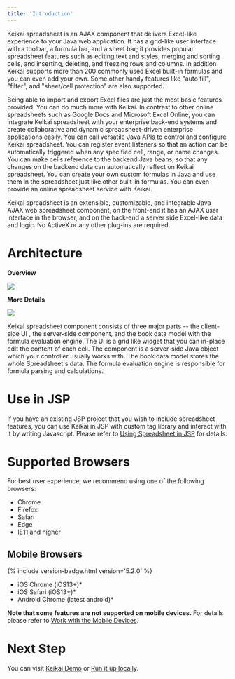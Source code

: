 ```yaml
---
title: 'Introduction'
---
```


Keikai spreadsheet is an AJAX component that delivers Excel-like experience
to your Java web application. It has a grid-like user interface with
a toolbar, a formula bar, and a sheet bar; it provides popular spreadsheet features
such as editing text and styles, merging and sorting cells, and inserting,
deleting, and freezing rows and columns. In addition Keikai supports more than 200 commonly used Excel built-in formulas and you can even add your own. Some other handy features like "auto fill", "filter", and "sheet/cell protection" are also
supported.

Being able to import and export Excel files are just the most basic features provided. You can do much more with Keikai. 
In contrast to other online spreadsheets such as Google Docs and Microsoft Excel Online, you can integrate Keikai spreadsheet with your enterprise back-end systems and create collaborative and dynamic spreadsheet-driven enterprise applications easily. You
can call versatile Java APIs to control and configure Keikai spreadsheet. You can register event listeners so that an action can be
automatically triggered when any specified cell, range, or name changes.
You can make cells reference to the backend Java beans, so that any changes
on the backend data can automatically reflect on Keikai spreadsheet. You can
create your own custom formulas in Java and use them in the
spreadsheet just like other built-in formulas. You can even provide an online
spreadsheet service with Keikai.

Keikai spreadsheet is an extensible, customizable, and integrable Java AJAX
web spreadsheet component, on the front-end it has an AJAX user interface in the browser, 
and on the back-end a server side Excel-like data and logic. No ActiveX or any other
plug-ins are required.

# Architecture

**Overview** 

![]({{site.devref_image_folder}}/Essentials-app-architecture.png)

**More Details** 

![]({{site.devref_image_folder}}/Essentials-architecture.png)

Keikai spreadsheet component consists of three major parts -- the
client-side UI , the server-side component, and the book data model with
the formula evaluation engine. The UI is a grid like widget that you can
in-place edit the content of each cell. The component is a server-side
Java object which your controller usually works with. The book data model stores
the whole Spreadsheet's data. The formula evaluation engine is
responsible for formula parsing and calculations.

# Use in JSP

If you have an existing JSP project that you wish to include spreadsheet features, you can use Keikai in JSP with custom tag library and interact with it by writing Javascript. Please refer to [ Using Spreadsheet in JSP](/dev-ref/jsp/Keikai_in_JSP)
for details. 


# Supported Browsers

For best user experience, we recommend using one of the following
browsers: 
* Chrome
* Firefox
* Safari
* Edge
* IE11 and higher

## Mobile Browsers
{% include version-badge.html version='5.2.0' %}

* iOS Chrome (iOS13+)*
* iOS Safari (iOS13+)*
* Android Chrome (latest android)*

**Note that some features are not supported on mobile devices.** For details please refer to [Work with the Mobile Devices]({{site.devref}}/Mobile_Devices).



# Next Step

You can visit [Keikai Demo](https://keikai.io/demo/) or [Run it up locally](https://doc.keikai.io/tutorial).

